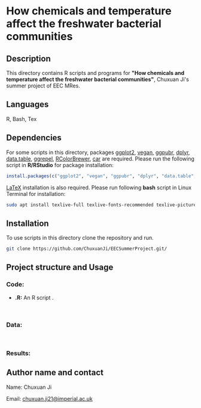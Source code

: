 # How chemicals and temperature affect the freshwater bacterial communities

## Description

This directory contains R scripts and programs for **"How chemicals and temperature affect the freshwater bacterial communities"**, Chuxuan Ji's summer project of EEC MRes.

## Languages

R, Bash, Tex

## Dependencies

For some scripts in this directory, packages [ggplot2](https://cran.r-project.org/web/packages/ggplot2/index.html), [vegan](https://cran.r-project.org/web/packages/vegan/index.html), [ggpubr](https://cran.r-project.org/web/packages/ggpubr/index.html), [dplyr](https://cran.r-project.org/web/packages/dplyr/index.html), [data.table](https://cran.r-project.org/web/packages/data.table/index.html), [ggrepel](https://cran.r-project.org/web/packages/ggrepel/index.html), [RColorBrewer](https://cran.r-project.org/web/packages/RColorBrewer/index.html), [car](https://cran.r-project.org/web/packages/car/index.html) are required. 
Please run the following script in **R/RStudio** for package installation: 
```R
install.packages(c("ggplot2", "vegan", "ggpubr", "dplyr", "data.table", "ggrepel", "RColorBrewer", "car"))
```


[LaTeX](https://www.latex-project.org/) installation is also required. Please run following **bash** script in Linux Terminal for installation:
```bash
sudo apt install texlive-full texlive-fonts-recommended texlive-pictures texlive-latex-extra imagemagick
```
## Installation

To use scripts in this directory clone the repository and run.

```bash
git clone https://github.com/ChuxuanJi/EECSummerProject.git/
```

## Project structure and Usage 

### Code:

- **.R:** An R script .



<br/>

### Data: 




<br/>


### Results: 


## Author name and contact

Name: Chuxuan Ji

Email: chuxuan.ji21@imperial.ac.uk